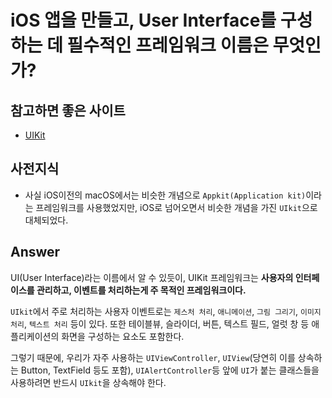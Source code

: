 # iOS 앱을 만들고, User Interface를 구성하는 데 필수적인 프레임워크 이름은 무엇인가?


## 참고하면 좋은 사이트
* [UIKit](https://developer.apple.com/documentation/uikit)


## 사전지식
* 사실 iOS이전의 macOS에서는 비슷한 개념으로 `Appkit(Application kit)`이라는 프레임워크를 사용했었지만, iOS로 넘어오면서 비슷한 개념을 가진 `UIkit`으로 대체되었다.
 

## Answer
UI(User Interface)라는 이름에서 알 수 있듯이, UIKit 프레임워크는 **사용자의 인터페이스를 관리하고, 이벤트를 처리하는게 주 목적인 프레임워크이다.**

`UIkit`에서 주로 처리하는 사용자 이벤트로는 `제스처 처리`, `애니메이션`, `그림 그리기`, `이미지 처리`, `텍스트 처리` 등이 있다. 또한 테이블뷰, 슬라이더, 버튼, 텍스트 필드, 얼럿 창 등 애플리케이션의 화면을 구성하는 요소도 포함한다.


그렇기 때문에, 우리가 자주 사용하는 `UIViewController`, `UIView`(당연히 이를 상속하는 Button, TextField 등도 포함), `UIAlertController`등 앞에 `UI`가 붙는 클래스들을 사용하려면 반드시 `UIkit`을 상속해야 한다.
